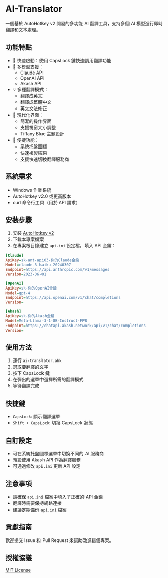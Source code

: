 # AI-Translator

一個基於 AutoHotkey v2 開發的多功能 AI 翻譯工具，支持多個 AI 模型進行即時翻譯和文本處理。

## 功能特點

- 🚀 快速啟動：使用 CapsLock 鍵快速調用翻譯功能
- 🔄 多模型支援：
  - Claude API
  - OpenAI API
  - Akash API
- 💡 多種翻譯模式：
  - 翻譯成英文
  - 翻譯成繁體中文
  - 英文文法修正
- 🎨 現代化界面：
  - 簡潔的操作界面
  - 支援視窗大小調整
  - Tiffany Blue 主題設計
- 🔧 便捷功能：
  - 系統托盤圖標
  - 快速複製結果
  - 支援快速切換翻譯服務商

## 系統需求

- Windows 作業系統
- AutoHotkey v2.0 或更高版本
- curl 命令行工具（用於 API 請求）

## 安裝步驟

1. 安裝 [AutoHotkey v2](https://www.autohotkey.com/)
2. 下載本專案檔案
3. 在專案根目錄建立 `api.ini` 設定檔，填入 API 金鑰：
```ini
[Claude]
ApiKey=sk-ant-api03-你的Claude金鑰
Model=claude-3-haiku-20240307
Endpoint=https://api.anthropic.com/v1/messages
Version=2023-06-01

[OpenAI]
ApiKey=sk-你的OpenAI金鑰
Model=gpt-4
Endpoint=https://api.openai.com/v1/chat/completions
Version=

[Akash]
ApiKey=sk-你的Akash金鑰
Model=Meta-Llama-3-1-8B-Instruct-FP8
Endpoint=https://chatapi.akash.network/api/v1/chat/completions
Version=
```

## 使用方法

1. 運行 `ai-translator.ahk`
2. 選取要翻譯的文字
3. 按下 CapsLock 鍵
4. 在彈出的選單中選擇所需的翻譯模式
5. 等待翻譯完成

## 快捷鍵

- `CapsLock`: 顯示翻譯選單
- `Shift + CapsLock`: 切換 CapsLock 狀態

## 自訂設定

- 可在系統托盤圖標選單中切換不同的 AI 服務商
- 預設使用 Akash API 作為翻譯服務
- 可通過修改 `api.ini` 更新 API 設定

## 注意事項

- 請確保 `api.ini` 檔案中填入了正確的 API 金鑰
- 翻譯時需要保持網路連接
- 建議定期備份 `api.ini` 檔案

## 貢獻指南

歡迎提交 Issue 和 Pull Request 來幫助改進這個專案。

## 授權協議

[MIT License](LICENSE)
